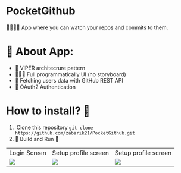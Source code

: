 # PocketGithub
🙎‍♂️🙍‍♀️ App where you can watch your repos and commits to them.


# 📲 About App: 
- 📐 VIPER architecrure pattern
- 👨🏿‍🦯 Full programmatically UI (no storyboard) 
- 📡 Fetching users data with GitHub REST API
- 🎫 OAuth2 Authentication

# How to install? 🤔
1. ️ Clone this repository
`git clone https://github.com/zabarik21/PocketGithub.git`
2. 🔨 Build and Run 🏃

<table>
    <tr>
      <td>Login Screen</td>
      <td>Setup profile screen</td>
      <td>Setup profile screen</td>
    </tr>
    <tr>
      <td><img src="https://i.postimg.cc/Wbw9MJgs/Simulator-Screen-Shot-i-Phone-X-2022-08-08-at-18-25-32.png"></td>
      <td><img src="https://i.postimg.cc/hGfpWywG/Simulator-Screen-Shot-i-Phone-X-2022-08-08-at-18-25-55.png"></td>
      <td><img src="https://i.postimg.cc/LswvHkK3/Simulator-Screen-Shot-i-Phone-X-2022-08-08-at-18-26-18.png"></td>
    </tr>
 </table>
